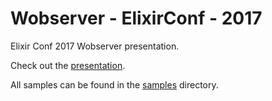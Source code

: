 # Wobserver - ElixirConf - 2017
Elixir Conf 2017 Wobserver presentation.

Check out the [presentation](presentation.pdf).

All samples can be found in the [samples](samples) directory.
